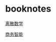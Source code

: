 # booknotes

[离散数学](https://github.com/spiderT/booknotes/blob/master/DiscreteMaths.md)  

[商务智能](https://github.com/spiderT/booknotes/blob/master/BI.md)  